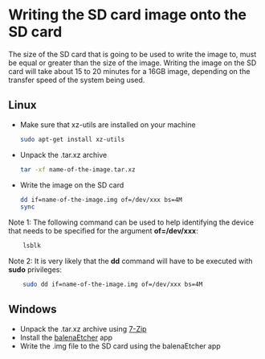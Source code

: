 # Writing the SD card image onto the SD card

The size of the SD card that is going to be used to write the image to, must be equal or greater than the size of the image.
Writing the image on the SD card will take about 15 to 20 minutes for a 16GB image, depending on the transfer speed of the system being used. 

## Linux
* Make sure that xz-utils are installed on your machine
    ~~~sh
    sudo apt-get install xz-utils
    ~~~
* Unpack the .tar.xz archive
    ~~~sh
    tar -xf name-of-the-image.tar.xz
    ~~~
* Write the image on the SD card
    ~~~sh
    dd if=name-of-the-image.img of=/dev/xxx bs=4M
    sync
    ~~~
    
Note 1: The following command can be used to help identifying the device that needs to be specified for the argument **of=/dev/xxx**:
~~~sh
    lsblk
~~~
Note 2: It is very likely that the **dd** command will have to be executed with **sudo** privileges:
~~~sh
    sudo dd if=name-of-the-image.img of=/dev/xxx bs=4M
~~~


## Windows
* Unpack the .tar.xz archive using [7-Zip](https://www.7-zip.org/)
* Install the [balenaEtcher](https://www.balena.io/etcher/) app
* Write the .img file to the SD card using the balenaEtcher app
